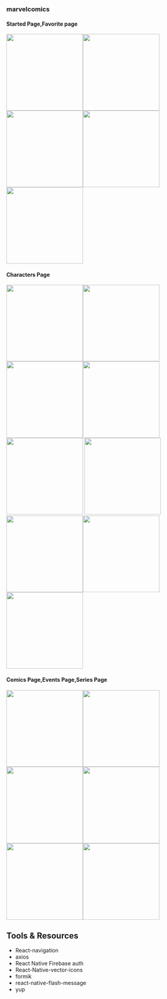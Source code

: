 ### marvelcomics

#### Started Page,Favorite page

<img src="./assets/marvellogin.png" width="200"><img src="./assets/marvelsign.png" width="200"><img src="./assets/marvel1.png" width="200"><img src="./assets/marvel2.png" width="200"><img src="./assets/marvel3.png" width="200">

#### Characters Page

<img src="./assets/marvel4.png" width="200"><img src="./assets/marvel5.png" width="200"><img src="./assets/marvel6.png" width="200"><img src="./assets/marvel9.png" width="200"><img src="./assets/marvel7.png" width="200"> <img src="./assets/marvel8.png" width="200"><img src="./assets/marvel16.png" width="200"><img src="./assets/marvel17.png" width="200"><img src="./assets/marvel18.png" width="200">

#### Comics Page,Events Page,Series Page

<img src="./assets/marvel10.png" width="200"><img src="./assets/marvel11.png" width="200"><img src="./assets/marvel12.png" width="200"><img src="./assets/marvel13.png" width="200"><img src="./assets/marvel14.png" width="200"><img src="./assets/marvel15.png" width="200">

## Tools & Resources

- React-navigation
- axios
- React Native Firebase auth
- React-Native-vector-icons
- formik
- react-native-flash-message
- yup
